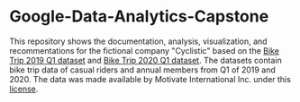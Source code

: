 # Google-Data-Analytics-Capstone
This repository shows the documentation, analysis, visualization, and recommentations for the fictional company "Cyclistic" based on the [Bike Trip 2019 Q1 dataset](https://docs.google.com/spreadsheets/d/1uCTsHlZLm4L7-ueaSLwDg0ut3BP_V4mKDo2IMpaXrk4/template/preview?resourcekey=0-dQAUjAu2UUCsLEQQt20PDA#gid=1797029090) and [Bike Trip 2020 Q1 dataset](https://docs.google.com/spreadsheets/d/179QVLO_yu5BJEKFVZShsKag74ZaUYIF6FevLYzs3hRc/template/preview#gid=640449855). The datasets contain bike trip data of casual riders and annual members from Q1 of 2019 and 2020. The data was made available by Motivate International Inc. under this [license](https://divvybikes.com/data-license-agreement).

